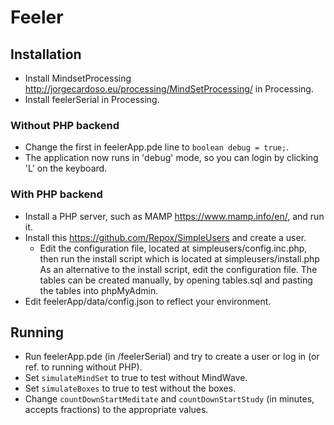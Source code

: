 # Feeler

## Installation

- Install MindsetProcessing http://jorgecardoso.eu/processing/MindSetProcessing/ in Processing.
- Install feelerSerial in Processing.

### Without PHP backend
- Change the first in feelerApp.pde line to ```boolean debug = true;```.
- The application now runs in 'debug' mode, so you can login by clicking 'L' on the keyboard.

### With PHP backend
- Install a PHP server, such as MAMP https://www.mamp.info/en/, and run it.
- Install this https://github.com/Repox/SimpleUsers and create a user.
  - Edit the configuration file, located at simpleusers/config.inc.php, then run the install script which is located at simpleusers/install.php As an alternative to the install script, edit the configuration file. The tables can be created manually, by opening tables.sql and pasting the tables into phpMyAdmin.
- Edit feelerApp/data/config.json to reflect your environment.

## Running
- Run feelerApp.pde (in /feelerSerial) and try to create a user or log in (or ref. to running without PHP).
- Set ```simulateMindSet``` to true to test without MindWave.
- Set ```simulateBoxes``` to true to test without the boxes.
- Change ```countDownStartMeditate``` and ```countDownStartStudy``` (in minutes, accepts fractions) to the appropriate values.
